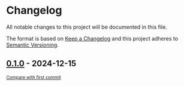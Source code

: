 # Changelog

All notable changes to this project will be documented in this file.

The format is based on [Keep a Changelog](http://keepachangelog.com/en/1.0.0/)
and this project adheres to [Semantic Versioning](http://semver.org/spec/v2.0.0.html).

<!-- insertion marker -->
## [0.1.0](https://github.com/tsypuk/aws-news/releases/tag/0.1.0) - 2024-12-15

<small>[Compare with first commit](https://github.com/tsypuk/aws-news/compare/ddf1fab587b6801edbef150bcadff324512dc108...0.1.0)</small>

